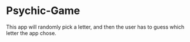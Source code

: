 # Psychic-Game
This app will randomly pick a letter, and then the user has to guess which letter the app chose.

<!-- Pseudocode
    1)The objective of the game is to have the code randomnly pick a letter and then the user will have to guess what that letter the code as chosen.
    2) Create an html that asks the user to guess a letter
    3) When the user chooses a letter, the letter will be displayed on the "your guesses so far" section and will be stored in this section until the game is won or lost
    4)If user does not chose the correct letter have the number of guesses decrease by 1
    5) If "guesses left = 0" increase "losses" section by one reset game, and game will chose a new letter
    6) If user guesses right, then increase "wins" section by one, reset game and chose a new letter.
-->